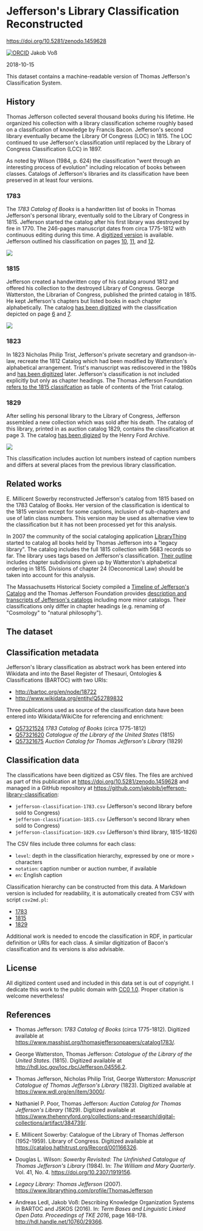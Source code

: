 # Jefferson's Library Classification Reconstructed 

<https://doi.org/10.5281/zenodo.1459628>

[![ORCID](orcid.png)](https://orcid.org/0000-0002-7613-4123) Jakob Voß

2018-10-15

This dataset contains a machine-readable version of Thomas Jefferson's Classification System. 

## History

Thomas Jefferson collected several thousand books during his lifetime. He organized his collection with a library classification scheme roughly based on a classification of knowledge by Francis Bacon. Jefferson's second library eventually became the Library Of Congress (LOC) in 1815. The LOC continued to use Jefferson's classification until replaced by the Library of Congress Classification (LCC) in 1897. 

As noted by Wilson (1984, p. 624) the classification "went through an interesting process of evolution" including relocation of books between classes. Catalogs of Jefferson's libraries and its classification have been preserved in at least four versions.

### 1783

The *1783 Catalog of Books* is a handwritten list of books in Thomas Jefferson's personal library, eventually sold to the Library of Congress in 1815. Jefferson started the catalog after his first library was destroyed by fire in 1770. The 246-pages manuscript dates from circa 1775-1812 with continuous editing during this time. A [digitized version](https://www.masshist.org/thomasjeffersonpapers/catalog1783) is available. Jefferson outlined his classification on pages [10](https://www.masshist.org/thomasjeffersonpapers/doc?id=catalog1783_10), [11](https://www.masshist.org/thomasjeffersonpapers/doc?id=catalog1783_11), and [12](https://www.masshist.org/thomasjeffersonpapers/doc?id=catalog1783_10).

![](jefferson-classification-1783.png)

### 1815

Jefferson created a handwritten copy of his catalog around 1812 and offered his collection to the destroyed Library of Congress. George Watterston, the Librarian of Congress, published the printed catalog in 1815. He kept Jefferson's chapters but listed books in each chapter alphabetically. The catalog [has been digitized](http://hdl.loc.gov/loc.rbc/Jefferson.04556.2) with the classification depicted on page [6](https://www.loc.gov/resource/rbc0001.2007jeff04556/?sp=6) and [7](https://www.loc.gov/resource/rbc0001.2007jeff04556/?sp=7).

![](jefferson-classification-1815.png)

### 1823

In 1823 Nicholas Philip Trist, Jefferson's private secretary and grandson-in-law, recreate the 1812 Catalog which had been modified by Watterston's alphabetical arrangement. Trist's manuscript was rediscovered in the 1980s and [has been digitized](https://www.wdl.org/en/item/3000/) later. Jefferson's classification is not included explicitly but only as chapter headings. The Thomas Jefferson Foundation [refers to the 1815 classifcation](http://tjlibraries.monticello.org/transcripts/trist/trist.html) as table of contents of the Trist catalog.

### 1829

After selling his personal library to the Library of Congress, Jefferson assembled a new collection which was sold after his death. The catalog of this library, printed in as auction catalog 1829, contains the classification at page 3. The catalog [has been digized](https://www.thehenryford.org/collections-and-research/digital-collections/artifact/384739/) by the Henry Ford Archive.

![](jefferson-classification-1829.png)

This classification includes auction lot numbers instead of caption numbers and differs at several places from the previous library classification.

## Related works

E. Millicent Sowerby reconstructed Jefferson's catalog from 1815 based on the 1783 Catalog of Books. Her version of the classification is identical to the 1815 version except for some captions, inclusion of sub-chapters and use of latin class numbers. This version may be used as alternative view to the classification but it has not been processed yet for this analysis.

In 2007 the community of the social cataloging application [LibraryThing](https://librarything.com) started to catalog all books held by Thomas Jefferson into a "legacy library". The catalog includes the full 1815 collection with 5683 records so far. The library uses tags based on Jefferson's classification. [Their outline](https://wiki.librarything.com/index.php/1783_Catalog_Classification) includes chapter subdivisions given up by Watterston's alphabetical ordering in 1815. Divisions of chapter 24 (Oeconomical Law) should be taken into account for this analysis.

The Massachusetts Historical Society compiled a [Timeline of Jefferson's Catalog](https://www.masshist.org/thomasjeffersonpapers/catalog1783/catalog_timeline.php) and the Thomas Jefferson Foundation provides [description and transcripts of Jefferson's catalogs](http://tjlibraries.monticello.org/browse/browse.html) including more minor catalogs. Their classifications only differ in chapter headings (e.g. renaming of "Cosmology" to "natural philosophy").

## The dataset

## Classification metadata

Jefferson's library classification as abstract work has been entered into Wikidata and into the Basel Register of Thesauri, Ontologies & Classifications (BARTOC) with two URIs:

* <http://bartoc.org/en/node/18722>
* <http://www.wikidata.org/entity/Q52789832>

Three publications used as source of the classification data have been entered into Wikidata/WikiCite for referencing and enrichment:

* [Q57321524](http://www.wikidata.org/entity/Q57321524) *1783 Catalog of Books* (circa 1775-1812)
* [Q57321620](http://www.wikidata.org/entity/Q57321620) *Catalogue of the Library of the United States* (1815)
* [Q57321675](http://www.wikidata.org/entity/Q57321675) *Auction Catalog for Thomas Jefferson's Library* (1829)

## Classification data

The classifications have been digitized as CSV files. The files are archived as part of this publication at <https://doi.org/10.5281/zenodo.1459628> and managed in a GitHub repository at <https://github.com/jakobib/jefferson-library-classification>:

* `jefferson-classification-1783.csv` (Jefferson's second library before sold to Congress)
* `jefferson-classification-1815.csv` (Jefferson's second library when sold to Congress)
* `jefferson-classification-1829.csv` (Jefferson's third library, 1815-1826)

The CSV files include three columns for each class:

* `level`: depth in the classification hierarchy, expressed by one or more `>` characters
* `notation`: caption number or auction number, if available
* `en`: English caption

Classification hierarchy can be constructed from this data. A Markdown version is included for readability, it is automatically created from CSV with script `csv2md.pl`:

* [1783](jefferson-classification-1783.md)
* [1815](jefferson-classification-1815.md)
* [1829](jefferson-classification-1829.md)

Additional work is needed to encode the classification in RDF, in particular definition or URIs for each class. A similar digitization of Bacon's classification and its versions is also advisable.

## License

All digitized content used and included in this data set is out of copyright. I dedicate this work to the public domain with
[CC0 1.0](https://creativecommons.org/publicdomain/zero/1.0/). Proper citation is welcome nevertheless!

## References

* Thomas Jefferson: *1783 Catalog of Books* (circa 1775-1812). Digitized available at <https://www.masshist.org/thomasjeffersonpapers/catalog1783/>.

* George Watterston, Thomas Jefferson: *Catalogue of the Library of the United States*. (1815). Digitized available at <http://hdl.loc.gov/loc.rbc/Jefferson.04556.2>.

* Thomas Jefferson, Nicholas Philip Trist, George Watterston: *Manuscript Catalogue of Thomas Jefferson's Library* (1823). Digitized available at <https://www.wdl.org/en/item/3000/>.

* Nathaniel P. Poor, Thomas Jefferson: *Auction Catalog for Thomas Jefferson's Library* (1829). Digitized available at <https://www.thehenryford.org/collections-and-research/digital-collections/artifact/384739/>.

* E. Millicent Sowerby: Catalogue of the Library of Thomas Jefferson (1952-1959). Library of Congress. Digitized available at <https://catalog.hathitrust.org/Record/001166326>.

* Douglas L. Wilson: *Sowerby Revisited: The Unfinished Catalogue of Thomas Jefferson's Library* (1984). In: *The William and Mary Quarterly*. Vol. 41, No. 4. <https://doi.org/10.2307/1919156>.

* *Legacy Library: Thomas Jefferson* (2007). <https://www.librarything.com/profile/ThomasJefferson>

* Andreas Ledl, Jakob Voß: Describing Knowledge Organization Systems in BARTOC and JSKOS (2016). In: *Term Bases and Linguistic Linked Open Data. Proceedings of TKE 2016*, page 168-178. <http://hdl.handle.net/10760/29366>.
